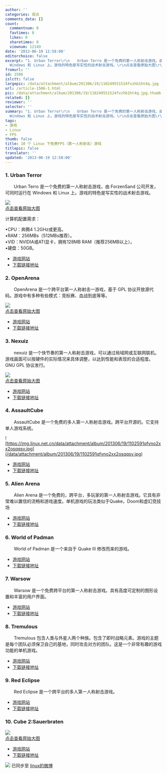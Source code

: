 ```yaml
---
author: ''
categories: 观点
comments_data: []
count:
  commentnum: 0
  favtimes: 0
  likes: 0
  sharetimes: 0
  viewnum: 12149
date: '2013-06-19 12:58:00'
editorchoice: false
excerpt: "1. Urban Terror\r\n　　Urban Terro 是一个免费的第一人称射击游戏，由 ForzenSand 公司开发，可同时运行在
  Windows 和 Linux 上。游戏的特色是写实性的战术射击游戏。\r\n点击查看原始大图\r\n计算机配置需求：CPU：奔腾4 1 ..."
fromurl: ''
id: 1506
islctt: false
largepic: /data/attachment/album/201306/19/110249551524fvzhb1ht4q.jpg
url: /article-1506-1.html
pic: /data/attachment/album/201306/19/110249551524fvzhb1ht4q.jpg.thumb.jpg
related: []
reviewer: ''
selector: ''
summary: "1. Urban Terror\r\n　　Urban Terro 是一个免费的第一人称射击游戏，由 ForzenSand 公司开发，可同时运行在
  Windows 和 Linux 上。游戏的特色是写实性的战术射击游戏。\r\n点击查看原始大图\r\n计算机配置需求：CPU：奔腾4 1 ..."
tags:
- 游戏
- Linux
- FPS
thumb: false
title: 10 个 Linux 下免费FPS（第一人称射击）游戏
titlepic: false
translator: ''
updated: '2013-06-19 12:58:00'
---
```


### 1. Urban Terror


　　Urban Terro 是一个免费的第一人称射击游戏，由 ForzenSand 公司开发，可同时运行在 Windows 和 Linux 上。游戏的特色是写实性的战术射击游戏。


[![](/data/attachment/album/201306/19/110249551524fvzhb1ht4q.jpg)  
点击查看原始大图](https://img.linux.net.cn/data/attachment/album/201306/19/110249551524fvzhb1ht4q.jpg)


计算机配置需求：  
  
•CPU：奔腾4 1.2GHz或更高。  
•RAM：256MBs（512MBs推荐）。  
•VID：NVIDIA或ATI显卡，拥有128MB RAM（推荐256MB以上）。  
•硬盘：50GB。


* [游戏网站](http://www.urbanterror.info/home/)
* [下载链接地址](http://www.urbanterror.info/downloads/)


### 2. OpenArena


　　OpenArena 是一个跨平台第一人称射击一游戏，基于 GPL 协议开放源代码。游戏中有多种有些模式：竞标赛、血战到底等等。


[![](/data/attachment/album/201306/19/11025399115gok5c71sk1p.jpg)  
点击查看原始大图](https://img.linux.net.cn/data/attachment/album/201306/19/11025399115gok5c71sk1p.jpg)


* [游戏网站](http://www.openarena.ws/smfnews.php)
* [下载链接地址](http://www.openarena.ws/download.php)


### 3. Nexuiz


　　nexuiz 是一个快节奏的第一人称射击游戏，可以通过局域网或互联网联机。游戏画面可以按硬件的实际情况来具体调整，以达到性能和表现的合适程度。GNU GPL 协议发行。


[![](/data/attachment/album/201306/19/1102564oqfruyw6qwmdumm.jpg)  
点击查看原始大图](https://img.linux.net.cn/data/attachment/album/201306/19/1102564oqfruyw6qwmdumm.jpg)


* [游戏网站](http://www.nexuiz.com/)
* [下载链接地址](http://sourceforge.net/projects/nexuiz/files/NexuizRelease/Nexuiz%202.5.2/nexuiz-252.zip/download?use_mirror=kaz)


### 4. AssaultCube


　　AssaultCube 是一个免费的多人第一人称射击游戏。跨平台开源的。它支持单人游戏系统。


![https://img.linux.net.cn/data/attachment/album/201306/19/1102591qfvno2xx2osqqsv.jpg](/data/attachment/album/201306/19/1102591qfvno2xx2osqqsv.jpg)


* [游戏网站](http://assault.cubers.net/)
* [下载链接地址](http://assault.cubers.net/download.html)


### 5. Alien Arena


　　Alien Arena 是一个免费的，跨平台，多玩家的第一人称射击游戏。它具有非常难以置信的流畅和游戏速度。单机游戏的玩法类似于Quake，Doom和虚幻竞技场


* [游戏网站](http://red.planetarena.org/index.html)
* [下载链接地址](http://red.planetarena.org/aquire.html)


### 6. World of Padman


　　World of Padman 是一个来自于 Quake III 修改而来的游戏。


* [游戏网站](http://worldofpadman.net/website/)
* [下载链接地址](http://sourceforge.net/projects/worldofpadman/)


### 7. Warsow


　　Warsow 是一个免费跨平台的第一人称射击游戏。具有高度可定制的图形设置和丰富的用户界面。


* [游戏网站](http://www.warsow.net/)
* [下载链接地址](http://www.warsow.net/download)


### 8. Tremulous


　　Tremulous 包含人类与外星人两个种族。包含了即时战略元素。游戏的主题是每个团队必须保卫自己的基地，同时攻击对方的团队。这是一个非常有趣的游戏功能的单机游戏。


* [游戏网站](http://www.tremulous.net/)
* [下载链接地址](http://sourceforge.net/projects/tremulous/)


### 9. Red Eclipse


　　Red Eclipse 是一个跨平台的多人第一人称射击游戏。


* [游戏网站](http://www.redeclipse.net/)
* [下载链接地址](http://sourceforge.net/projects/redeclipse/)


### 10. Cube 2:Sauerbraten


[![](/data/attachment/album/201306/19/1103035o054420b8fb6xga.jpg)  
点击查看原始大图](https://img.linux.net.cn/data/attachment/album/201306/19/1103035o054420b8fb6xga.jpg)


* [游戏网站](http://sauerbraten.org/)
* [下载链接地址](http://sauerbraten.org/)


![](https://img.linux.net.cn/xwb/images/bgimg/icon_logo.png) 已同步至 [linux的微博](http://weibo.com/1772191555/zC8pNiBC9)